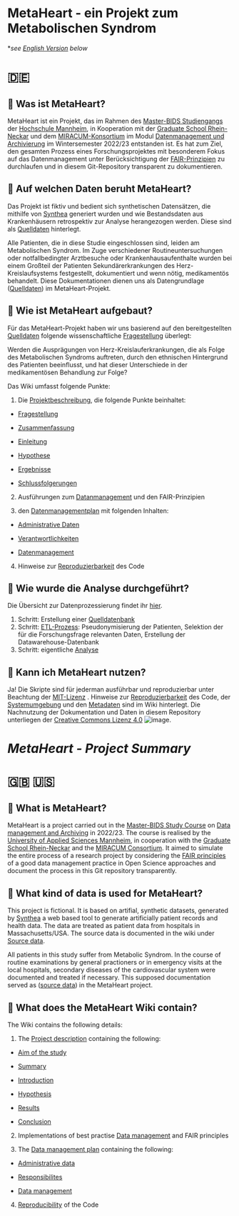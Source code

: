 # MetaHeart - ein Projekt zum Metabolischen Syndrom

*_see [English Version](https://github.com/Fuenfgeld/DMA2023TeamC#metaheart---project-summary) below_

# :de:

## :heart_decoration: Was ist MetaHeart?

MetaHeart ist ein Projekt, das im Rahmen des [Master-BIDS Studiengangs](https://www.master-bids.hs-mannheim.de) der [Hochschule Mannheim](https://www.hs-mannheim.de), in Kooperation mit der [Graduate School Rhein-Neckar](https://gsrn.de) und dem [MIRACUM-Konsortium](https://www.miracum.org/) im Modul [Datenmanagement und Archivierung](https://www.master-bids.hs-mannheim.de/studienangebot/datenmanagement-und-archivierung-im-umfeld-der-forschung-1.html) im Wintersemester 2022/23 entstanden ist. Es hat zum Ziel, den gesamten Prozess eines Forschungsprojektes mit besonderem Fokus auf das Datenmanagement unter Berücksichtigung der [FAIR-Prinzipien](https://github.com/Fuenfgeld/DMA2023TeamC/wiki/Datenmanagement#fair-prinzipien-und-standards-in-forschungsdatensätzen) zu durchlaufen und in diesem Git-Repository transparent zu dokumentieren.

## :heart_decoration: Auf welchen Daten beruht MetaHeart?

Das Projekt ist fiktiv und bedient sich synthetischen Datensätzen, die mithilfe von [Synthea](https://github.com/synthetichealth/synthea) generiert wurden und wie Bestandsdaten aus Krankenhäusern retrospektiv zur Analyse herangezogen werden. Diese sind als [Quelldaten](https://github.com/Fuenfgeld/DMA2023TeamC/wiki/Quelldatendokumentation) hinterlegt.

Alle Patienten, die in diese Studie eingeschlossen sind, leiden am Metabolischen Syndrom. Im Zuge verschiedener Routineuntersuchungen oder notfallbedingter Arztbesuche oder Krankenhausaufenthalte wurden bei einem Großteil der Patienten Sekundärerkrankungen des Herz-Kreislaufsystems festgestellt, dokumentiert und wenn nötig, medikamentös behandelt. Diese Dokumentationen dienen uns als Datengrundlage ([Quelldaten](https://github.com/Fuenfgeld/DMA2023TeamC/wiki/Quelldatendokumentation)) im MetaHeart-Projekt.

## :heart_decoration: Wie ist MetaHeart aufgebaut?

Für das MetaHeart-Projekt haben wir uns basierend auf den bereitgestellten [Quelldaten](https://github.com/Fuenfgeld/DMA2023TeamC/wiki/Quelldatendokumentation) folgende wissenschaftliche [Fragestellung](https://github.com/Fuenfgeld/DMA2023TeamC/wiki/Projektbeschreibung#fragestellung) überlegt:

Werden die Ausprägungen von Herz-Kreislauferkrankungen, die als Folge des Metabolischen Syndroms auftreten, durch den ethnischen Hintergrund des Patienten beeinflusst, und hat dieser Unterschiede in der medikamentösen Behandlung zur Folge?

Das Wiki umfasst folgende Punkte:

1. Die [Projektbeschreibung](https://github.com/Fuenfgeld/DMA2023TeamC/wiki/Projektbeschreibung), die folgende Punkte beinhaltet:

* [Fragestellung](https://github.com/Fuenfgeld/DMA2023TeamC/wiki/Projektbeschreibung#fragestellung)

* [Zusammenfassung](https://github.com/Fuenfgeld/DMA2023TeamC/wiki/Projektbeschreibung#zusammenfassung)

* [Einleitung](https://github.com/Fuenfgeld/DMA2023TeamC/wiki/Projektbeschreibung#einleitung)

* [Hypothese](https://github.com/Fuenfgeld/DMA2023TeamC/wiki/Projektbeschreibung#hypothese)

* [Ergebnisse](https://github.com/Fuenfgeld/DMA2023TeamC/wiki/Projektbeschreibung#ergebnisse)

* [Schlussfolgerungen](https://github.com/Fuenfgeld/DMA2023TeamC/wiki/Projektbeschreibung#schlussfolgerungen)

2. Ausführungen zum [Datanmanagement](https://github.com/Fuenfgeld/DMA2023TeamC/wiki/Datenmanagement) und den FAIR-Prinzipien

3. den [Datenmanagementplan](https://github.com/Fuenfgeld/DMA2023TeamC/wiki/Datenmanagementplan-(DMP)--METAHEART) mit folgenden Inhalten:

* [Administrative Daten](https://github.com/Fuenfgeld/DMA2023TeamC/wiki/Datenmanagementplan-(DMP)--METAHEART#1-administrative-daten)

* [Verantwortlichkeiten](https://github.com/Fuenfgeld/DMA2023TeamC/wiki/Datenmanagementplan-(DMP)--METAHEART#2-verantwortlichkeiten)

* [Datenmanagement](https://github.com/Fuenfgeld/DMA2023TeamC/wiki/Datenmanagementplan-(DMP)--METAHEART#3-datenmanagement)

4. Hinweise zur [Reproduzierbarkeit](https://github.com/Fuenfgeld/DMA2023TeamC/wiki/Reproduzierbarkeit) des Code
 
 ## :heart_decoration: Wie wurde die Analyse durchgeführt?
 
 Die Übersicht zur Datenprozessierung findet ihr [hier](https://github.com/Fuenfgeld/DMA2023TeamC/wiki/Datenmanagementprozesse).
  
1. Schritt: Erstellung einer [Quelldatenbank](https://github.com/Fuenfgeld/DMA2023TeamC/wiki/Datenbankerstellung)
2. Schritt: [ETL-Prozess](https://github.com/Fuenfgeld/DMA2023TeamC/wiki/ETL--Prozesses): Pseudonymisierung der Patienten, Selektion der für die Forschungsfrage relevanten Daten, Erstellung der Datawarehouse-Datenbank
3. Schritt: eigentliche [Analyse](https://github.com/Fuenfgeld/DMA2023TeamC/wiki/Datenpräsentation-und--speicherung)

 ## :heart_decoration: Kann ich MetaHeart nutzen?
 
 Ja! Die Skripte sind für jederman ausführbar und reproduzierbar unter Beachtung der [MIT-Lizenz](https://github.com/Fuenfgeld/DMA2023TeamC/blob/main/Dokumentation/LICENSE_MIT_CODE) . Hinweise zur [Reproduzierbarkeit](https://github.com/Fuenfgeld/DMA2023TeamC/wiki/Reproduzierbarkeit) des Code, der [Systemumgebung](https://github.com/Fuenfgeld/DMA2023TeamC/wiki/Systemumgebung) und den [Metadaten](https://github.com/Fuenfgeld/DMA2023TeamC/wiki/Metadata-file) sind im Wiki hinterlegt. Die Nachnutzung der Dokumentation und Daten in diesem Repository unterliegen der [Creative Commons Lizenz 4.0](https://creativecommons.org/)
![image](https://user-images.githubusercontent.com/122311423/223393555-ebcd489e-ca28-4222-bbac-fa6629f015e3.png).

# _MetaHeart - Project Summary_

# :gb: :us:

## :heart_decoration: What is MetaHeart?

MetaHeart is a project carried out in the [Master-BIDS Study Course](https://www.master-bids.hs-mannheim.de) on [Data management and Archiving](https://www.master-bids.hs-mannheim.de/studienangebot/datenmanagement-und-archivierung-im-umfeld-der-forschung-1.html) in 2022/23. The course is realised by the [University of Applied Sciences Mannheim](https://www.hs-mannheim.de), in cooperation with the [Graduate School Rhein-Neckar](https://gsrn.de) and the [MIRACUM Consortium](https://www.miracum.org/). It aimed to simulate the entire process of a research project by considering the [FAIR principles](https://github.com/Fuenfgeld/DMA2023TeamC/wiki/METAHEART-Projekt#fair-prinzipien-und-standards-in-forschungsdatensätzen) of a good data management practice in Open Science approaches and document the process in this Git repository transparently.

## :heart_decoration: What kind of data is used for MetaHeart?

This project is fictional. It is based on artifial, synthetic datasets, generated by [Synthea](https://github.com/synthetichealth/synthea) a web based tool to generate artificially patient records and health data. The data are treated as patient data from hospitals in Massachusetts/USA. The source data is documented in the wiki under [Source data](https://github.com/Fuenfgeld/DMA2023TeamC/wiki/Quelldatendokumentation).

All patients in this study suffer from Metabolic Syndrom. In the course of routine examinations by general practioners or in emergency visits at the local hospitals, secondary diseases of the cardiovascular system were documented and treated if necessary. This supposed documentation served as ([source data](https://github.com/Fuenfgeld/DMA2023TeamC/wiki/Quelldatendokumentation)) in the MetaHeart project.

## :heart_decoration: What does the MetaHeart Wiki contain?

The Wiki contains the following details:

1. The [Project description](https://github.com/Fuenfgeld/DMA2023TeamC/wiki/Projektbeschreibung) containing the following:

* [Aim of the study](https://github.com/Fuenfgeld/DMA2023TeamC/wiki/Projektbeschreibung#fragestellung)

* [Summary](https://github.com/Fuenfgeld/DMA2023TeamC/wiki/Projektbeschreibung#zusammenfassung)

* [Introduction](https://github.com/Fuenfgeld/DMA2023TeamC/wiki/Projektbeschreibung#einleitung)

* [Hypothesis](https://github.com/Fuenfgeld/DMA2023TeamC/wiki/Projektbeschreibung#hypothese)

* [Results](https://github.com/Fuenfgeld/DMA2023TeamC/wiki/Projektbeschreibung#ergebnisse)

* [Conclusion](https://github.com/Fuenfgeld/DMA2023TeamC/wiki/Projektbeschreibung#schlussfolgerungen)

2. Implementations of best practise [Data management](https://github.com/Fuenfgeld/DMA2023TeamC/wiki/Datenmanagement) and FAIR principles

3. The [Data management plan](https://github.com/Fuenfgeld/DMA2023TeamC/wiki/Datenmanagementplan-(DMP)--METAHEART) containing the following:

* [Administrative data](https://github.com/Fuenfgeld/DMA2023TeamC/wiki/Datenmanagementplan-(DMP)--METAHEART#1-administrative-daten)

* [Responsibilites](https://github.com/Fuenfgeld/DMA2023TeamC/wiki/Datenmanagementplan-(DMP)--METAHEART#2-verantwortlichkeiten)

* [Data management](https://github.com/Fuenfgeld/DMA2023TeamC/wiki/Datenmanagementplan-(DMP)--METAHEART#3-datenmanagement)

4. [Reproducibility](https://github.com/Fuenfgeld/DMA2023TeamC/wiki/Reproduzierbarkeit) of the Code
